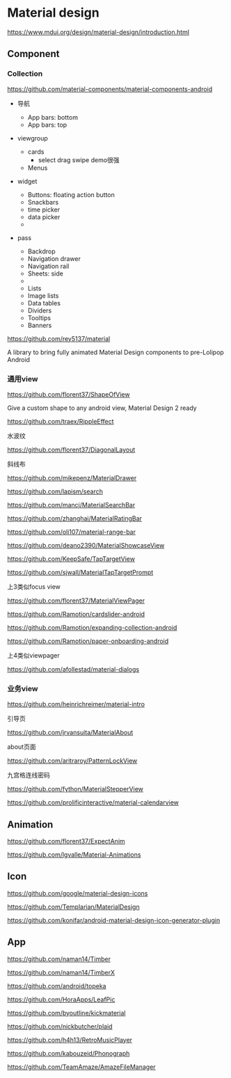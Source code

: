# Material design

https://www.mdui.org/design/material-design/introduction.html

## Component

### Collection

https://github.com/material-components/material-components-android

+ 导航
  + App bars: bottom
  + App bars: top

+ viewgroup
  + cards
    + select drag swipe demo很强
  + Menus
+ widget
  + Buttons: floating action button
  + Snackbars
  + time picker
  + data picker
  + 
+ pass
  + Backdrop
  + Navigation drawer
  + Navigation rail
  + Sheets: side
  + 
  + Lists
  + Image lists
  + Data tables
  + Dividers
  + Tooltips
  + Banners



https://github.com/rey5137/material

A library to bring fully animated Material Design components to pre-Lolipop Android



### 通用view

https://github.com/florent37/ShapeOfView

Give a custom shape to any android view, Material Design 2 ready

https://github.com/traex/RippleEffect

水波纹

https://github.com/florent37/DiagonalLayout

斜线布

https://github.com/mikepenz/MaterialDrawer

https://github.com/lapism/search

https://github.com/mancj/MaterialSearchBar

https://github.com/zhanghai/MaterialRatingBar

https://github.com/oli107/material-range-bar



https://github.com/deano2390/MaterialShowcaseView

https://github.com/KeepSafe/TapTargetView

https://github.com/sjwall/MaterialTapTargetPrompt

上3类似focus view



https://github.com/florent37/MaterialViewPager

https://github.com/Ramotion/cardslider-android

https://github.com/Ramotion/expanding-collection-android

https://github.com/Ramotion/paper-onboarding-android

上4类似viewpager



https://github.com/afollestad/material-dialogs



### 业务view

https://github.com/heinrichreimer/material-intro

引导页

https://github.com/jrvansuita/MaterialAbout

about页面

https://github.com/aritraroy/PatternLockView

九宫格连线密码

https://github.com/fython/MaterialStepperView

https://github.com/prolificinteractive/material-calendarview

## Animation

https://github.com/florent37/ExpectAnim

https://github.com/lgvalle/Material-Animations

## Icon

https://github.com/google/material-design-icons

https://github.com/Templarian/MaterialDesign

https://github.com/konifar/android-material-design-icon-generator-plugin

## App

https://github.com/naman14/Timber

https://github.com/naman14/TimberX

https://github.com/android/topeka

https://github.com/HoraApps/LeafPic

https://github.com/byoutline/kickmaterial

https://github.com/nickbutcher/plaid

https://github.com/h4h13/RetroMusicPlayer

https://github.com/kabouzeid/Phonograph

https://github.com/TeamAmaze/AmazeFileManager